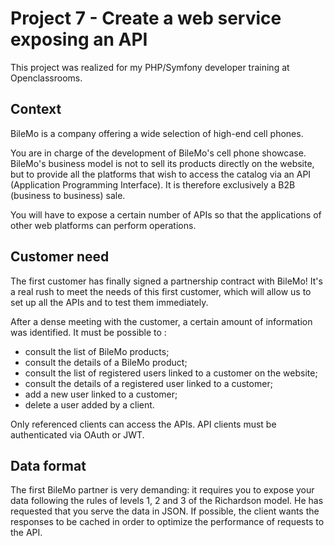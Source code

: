 # Project 7 - Create a web service exposing an API

This project was realized for my PHP/Symfony developer training at Openclassrooms.

## Context
BileMo is a company offering a wide selection of high-end cell phones.

You are in charge of the development of BileMo's cell phone showcase. BileMo's business model is not to sell its products directly on the website, but to provide all the platforms that wish to access the catalog via an API (Application Programming Interface). It is therefore exclusively a B2B (business to business) sale.

You will have to expose a certain number of APIs so that the applications of other web platforms can perform operations.

## Customer need
The first customer has finally signed a partnership contract with BileMo! It's a real rush to meet the needs of this first customer, which will allow us to set up all the APIs and to test them immediately.

After a dense meeting with the customer, a certain amount of information was identified. It must be possible to :

- consult the list of BileMo products;
- consult the details of a BileMo product;
- consult the list of registered users linked to a customer on the website;
- consult the details of a registered user linked to a customer;
- add a new user linked to a customer;
- delete a user added by a client.

Only referenced clients can access the APIs. API clients must be authenticated via OAuth or JWT.

## Data format
The first BileMo partner is very demanding: it requires you to expose your data following the rules of levels 1, 2 and 3 of the Richardson model. He has requested that you serve the data in JSON. If possible, the client wants the responses to be cached in order to optimize the performance of requests to the API.